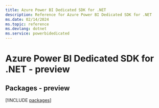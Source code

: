 ```yaml
---
title: Azure Power BI Dedicated SDK for .NET
description: Reference for Azure Power BI Dedicated SDK for .NET
ms.date: 02/14/2024
ms.topic: reference
ms.devlang: dotnet
ms.service: powerbidedicated
---
```

# Azure Power BI Dedicated SDK for .NET - preview
## Packages - preview
[!INCLUDE [packages](power-bi-dedicated-index.md)]